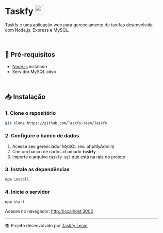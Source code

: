 # Taskfy <img src="https://avatars.githubusercontent.com/u/212968952?s=200&v=4" width="30"/>

Taskfy é uma aplicação web para gerenciamento de tarefas desenvolvida com Node.js, Express e MySQL.

<br>


## 🚀 Pré-requisitos

- [Node.js](https://nodejs.org/) instalado
- Servidor MySQL ativo

<br>

## 📥 Instalação

### 1. Clone o repositório

```bash
git clone https://github.com/Taskfy-team/Taskfy
```

### 2. Configure o banco de dados

1. Acesse seu gerenciador MySQL (ex: phpMyAdmin)
2. Crie um banco de dados chamado **`taskfy`**
3. Importe o arquivo `taskfy.sql` que está na raiz do projeto

### 3. Instale as dependências

```bash
npm install
```

### 4. Inicie o servidor

```bash
npm start
```

Acesse no navegador: [http://localhost:3000](http://localhost:3000)

---

📚 Projeto desenvolvido por [Taskfy Team](https://github.com/Taskfy-team)
